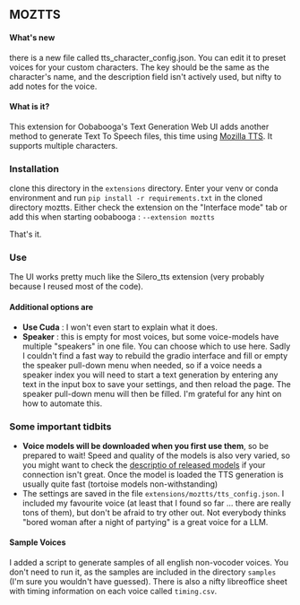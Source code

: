 ## MOZTTS

#### What's new
there is a new file called tts_character_config.json. You can edit it to preset voices for your custom characters. The key should be the same as the character's name, and the description field isn't actively used, but nifty to add notes for the voice.

#### What is it?

This extension for Oobabooga's Text Generation Web UI adds another method to 
generate Text To Speech files, this time using [Mozilla TTS](https://github.com/mozilla/TTS).
It supports multiple characters.

### Installation
clone this directory in the `extensions` directory. 
Enter your venv or conda environment and run `pip install -r requirements.txt` in the cloned directory moztts.
Either check the extension on the "Interface mode" tab or add this when starting
oobabooga : `--extension moztts`

That's it.

### Use
The UI works pretty much like the Silero_tts extension (very probably because I reused most of the code).

#### Additional options are

* **Use Cuda** : I won't even start to explain what it does.
* **Speaker** : this is empty for most voices, but some voice-models have multiple "speakers" in one file. You can choose 
 which to use here. Sadly I couldn't find a fast way to rebuild the gradio interface and fill or empty the speaker pull-down
 menu when needed, so if a voice needs a speaker index you will need to start a text generation by entering any text in the input box
 to save your settings, and then reload the page. The speaker pull-down menu will then be filled. I'm grateful for any hint on how to 
 automate this.

### Some important tidbits

* **Voice models will be downloaded when you first use them**, so be prepared to wait! Speed and quality
of the models is also very varied, so you might want to check the 
[descriptio of released models](https://github.com/mozilla/TTS/wiki/Released-Models) if your connection
isn't great. Once the model is loaded the TTS generation is usually quite fast (tortoise models non-withstanding)
* The settings are saved in the file `extensions/moztts/tts_config.json`. I included my favourite voice (at least
that I found so far ... there are really tons of them), but don't be afraid to try other out. 
Not everybody thinks "bored woman after a night of partying" is a great voice for a LLM.

#### Sample Voices
I added a script to generate samples of all english non-vocoder voices. You don't need to run it, as the samples are included in the directory `samples` (I'm sure you wouldn't have guessed). There is also a nifty libreoffice sheet with timing information on each voice called `timing.csv`. 